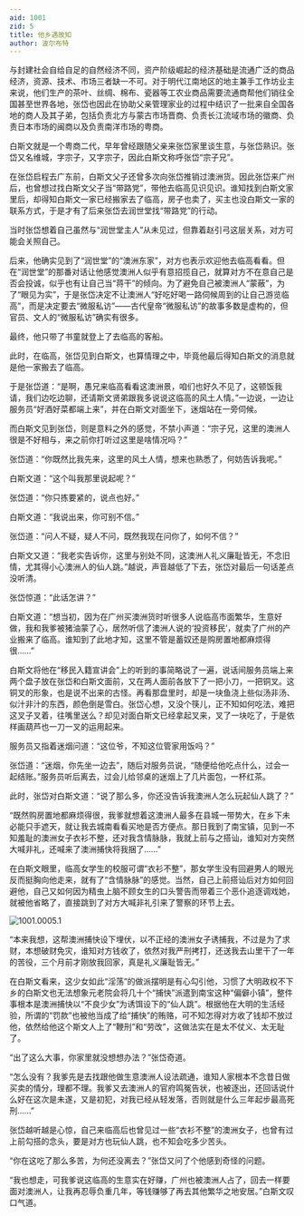 ```yaml
---
aid: 1001
zid: 5
title: 他乡遇故知
author: 波尔布特
---
```


与封建社会自给自足的自然经济不同，资产阶级崛起的经济基础是流通广泛的商品经济，资源、技术、市场三者缺一不可。对于明代江南地区的地主兼手工作坊业主来说，他们生产的茶叶、丝绸、棉布、瓷器等工农业商品需要流通商帮他们销往全国甚至世界各地，张岱也因此在协助父亲管理家业的过程中结识了一批来自全国各地的商人及其子弟，包括负责北方与蒙古市场晋商、负责长江流域市场的徽商、负责日本市场的闽商以及负责南洋市场的粤商。

白斯文就是一个粤商二代，早年曾经跟随父亲来张岱家里谈生意，与张岱熟识。张岱又名维城，字宗子，又字宗子，因此白斯文称呼张岱“宗子兄”。

在张岱启程去广东前，白斯文父子还曾多次向张岱推销过澳洲货。因此张岱来广州后，也曾想过找白斯文父子当“带路党”，带他去临高见识见识。谁知找到白斯文家里后，却得知白斯文一家已经搬家去了临高，房子也卖了，买主也没白斯文一家的联系方式，于是才有了后来张岱去润世堂找“带路党”的行动。

当时张岱想着自己虽然与“润世堂主人”从未见过，但靠着赵引弓这层关系，对方可能会关照自己。

后来，他确实见到了“润世堂”的“澳洲东家”，对方也表示欢迎他去临高看看。但在“润世堂”的那番对话让他感觉澳洲人似乎有意招揽自己，就算对方不在意自己是否会投诚，似乎也有让自己当“蒋干”的倾向。为了避免自己被澳洲人“蒙蔽”，为了“眼见为实”，于是张岱决定不让澳洲人“好吃好喝一路伺候周到的让自己游览临高”，而是决定要去“微服私访”——古代皇帝“微服私访”的故事多数是虚构的，但官员、文人的“微服私访”确实有很多。

最终，他只带了书童就登上了去临高的客船。

此时，在临高，张岱见到白斯文，也算情理之中，毕竟他最后得知白斯文的消息就是他一家搬去了临高。

于是张岱道：“是啊，愚兄来临高看看这澳洲景，咱们也好久不见了，这顿饭我请，我们边吃边聊，还请斯文贤弟跟我多说说这临高的风土人情。”一边说，一边让服务员“好酒好菜都端上来”，并在白斯文对面坐下，迷烟站在一旁伺候。

而白斯文见到张岱，则是意料之外的感觉，不禁小声道：“宗子兄，这里的澳洲人很是不好相与，来之前你打听过这里是啥情况吗？”

张岱道：“你既然比我先来，这里的风土人情，想来也熟悉了，何妨告诉我呢。”

白斯文道：“这个叫我那里说起呢？”

张岱道：“你只拣要紧的，说点也好。”

白斯文道：“我说出来，你可别不信。”

张岱道：“问人不疑，疑人不问，既然我现在问你了，如何不信？”

白斯文又道：“我老实告诉你，这里与别处不同，这澳洲人礼义廉耻皆无，不念旧情，尤其得小心澳洲人的仙人跳。”越说，声音越低了下去，张岱对最后一句话差点没听清。

张岱惊道：“此话怎讲？”

白斯文道：“想当初，因为在广州买澳洲货时听很多人说临高市面繁华，生意好做，我和我爹被猪油蒙了心，居然听信了澳洲人说的‘投资移民’，就卖了广州的产业搬来了临高。谁知到了此地才知，这里不管是蓄奴还是购房置地都麻烦得很......”

白斯文将他在“移民入籍宣讲会”上的听到的事简略说了一遍，说话间服务员端上来两个盘子放在张岱和白斯文面前，又在两人面前各放下了一把小刀，一把铜叉。这铜叉的形象，也是说不出来的古怪。再看那盘里时，却是一块鱼浇上些似汤非汤、似汁非汁的东西，颜色倒是雪白。张岱心想，又没个筷儿，正不知如何吃法，难把这叉子叉着，往嘴里送么？却见对面白斯文已经拿起叉来，叉了一块吃了，于是依样画葫芦也一刀一叉的运用起来。

服务员又指着迷烟问道：“这位爷，不知这位管家用饭吗？”

张岱道：“迷烟，你先坐一边去”，随后对服务员说，“随便给他吃点什么，过会一起结账。”服务员听后离去，过会儿给邻桌的迷烟上了几片面包，一杯红茶。

此时，张岱对白斯文道：“说了那么多，你还没告诉我澳洲人怎么玩起仙人跳了？”

“既然购房置地都麻烦得很，我爹就想着这澳洲人最多在县城一带势大，在乡下未必能只手遮天，就让我去城南看看买地是否方便点。那日我到了南宝镇，见到一不知羞耻的澳洲女子衣衫不整，还对我含情脉脉，我就上前与之搭讪，谁知对方突然大喊非礼，还喊来了澳洲捕快将我捆了......”

在白斯文眼里，临高女学生的校服可谓“衣衫不整”，那女学生没有回避男人的眼光反而挺胸向他走来，就有了“含情脉脉”的感觉。当然，自己上前搭讪后对方如何回避他，自己又如何因为精虫上脑不顾女生的口头警告而带着三个恶仆追逐调戏她，就被他省略了，直接跳到了对方大喊非礼引来了警察的环节上去。

![1001.0005.1](/1001/0005/1.webp)

“本来我想，这帮澳洲捕快设下埋伏，以不正经的澳洲女子诱捕我，不过是为了求财，本想破财免灾，谁知对方钱收了，依然对我严刑拷打，还送我去山里干了一年的苦役，三个月前才刚放我回家，真是礼义廉耻皆无。”

在白斯文看来，这少女如此“淫荡”的做派摆明是有心勾引他，习惯了大明政权不下乡的白斯文也无法想象元老院会将几十个“捕快”派遣到南宝这种“偏僻小镇”，整件事根本是澳洲捕快以“不良少女”为诱饵设下的“仙人跳”。根据他在大明的生活经验，所谓的“罚款”也被他当成了给“捕快”的贿赂，可不知怎得对方收了钱却不放过他，依然给他这个斯文人上了“鞭刑”和“劳改”，这做法实在是太不仗义、太无耻了。

“出了这么大事，你家里就没想想办法？”张岱奇道。

“怎么没有？我爹先是去找跟他做生意澳洲人设法疏通，谁知人家根本不念昔日做买卖的情分，理都不理。我爹又去澳洲人的官府鸣冤告状，也被逐出，还回话说什么好在这次是未遂，又是初犯，对我已经从轻发落，否则就是什么三年起步最高死刑......”

张岱越听越是心惊，自己来临高后也曾见过一些“衣衫不整”的澳洲女子，也曾有过上前勾搭的念头，要是对方也玩仙人跳，也不知会吃多少苦头。

“你在这吃了那么多苦，为何还没离去？”张岱又问了个他感到奇怪的问题。

“我也想走，可我爹说这临高的生意实在好赚，广州也被澳洲人占了，回去一样要面对澳洲人，让我再忍辱负重几年，等钱赚够了再去其他繁华之地安居。”白斯文叹口气道。
